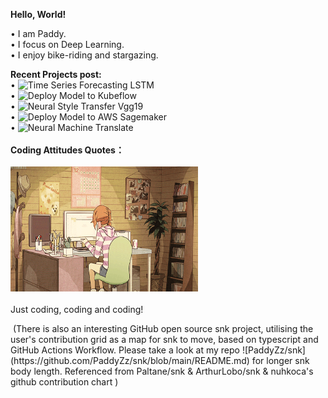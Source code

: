 **Hello, World!** <br>

• I am Paddy. <br>
• I focus on Deep Learning. <br>
• I enjoy bike-riding and stargazing. <br>
<!--<img  align="left" src="3.svg" alt="Alt text" width="250" height="150"> -->
**Recent Projects post:** <br>
• ![Time Series Forecasting LSTM]() <br>
• ![Deploy Model to Kubeflow]() <br>
• ![Neural Style Transfer Vgg19]() <br>
• ![Deploy Model to AWS Sagemaker]() <br>
• ![Neural Machine Translate]() <br>
<br>
**Coding Attitudes Quotes：** <br>
<br>
<img src="/svg/1.gif" alt="Alt text" width="300" height="200"> <br>
<br>
Just coding, coding and coding!



<picture>  
 <source media="(prefers-color-scheme: dark)" srcset="https://raw.githubusercontent.com/PaddyZz/PaddyZz/output/github-contribution-grid-snake-dark.svg" />
 <img>
</picture>
(There is also an interesting GitHub open source snk project, utilising the user's contribution grid as a map for snk to move, based on typescript and GitHub Actions Workflow.
  Please take a look at my repo ![PaddyZz/snk](https://github.com/PaddyZz/snk/blob/main/README.md) for longer snk body length.
  Referenced from Paltane/snk & ArthurLobo/snk & nuhkoca's github contribution chart 
)

